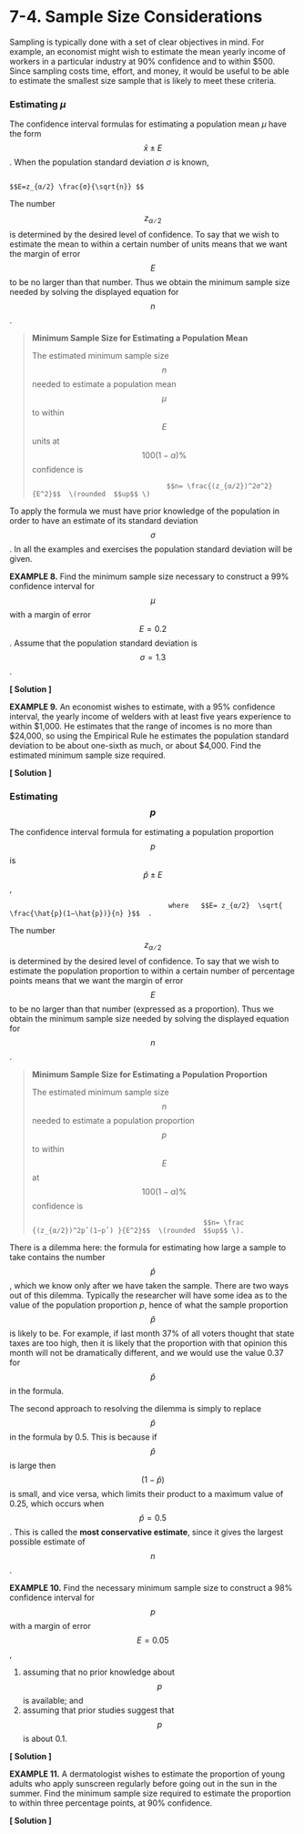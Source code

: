 # 7-4. Sample Size Considerations

Sampling is typically done with a set of clear objectives in mind. For example, an economist might wish to estimate the mean yearly income of workers in a particular industry at 90% confidence and to within $500. Since sampling costs time, effort, and money, it would be useful to be able to estimate the smallest size sample that is likely to meet these criteria.

### Estimating _μ_

The confidence interval formulas for estimating a population mean _μ_ have the form $$\bar{x}±E$$ . When the population standard deviation _σ_ is known,

                                                                       $$E=z_{α∕2} \frac{σ}{\sqrt{n}} $$ 

The number $$z_{α∕2}$$ is determined by the desired level of confidence. To say that we wish to estimate the mean to within a certain number of units means that we want the margin of error $$E$$ to be no larger than that number. Thus we obtain the minimum sample size needed by solving the displayed equation for $$n$$ .

> **Minimum Sample Size for Estimating a Population Mean**   
>   
> The estimated minimum sample size $$n$$ needed to estimate a population mean $$μ$$ to within $$E$$ units at $$100(1−α)\%$$ confidence is  
>   
>                                      $$n= \frac{(z_{α∕2})^2σ^2} {E^2}$$  \(rounded  $$up$$ \)

To apply the formula we must have prior knowledge of the population in order to have an estimate of its standard deviation $$σ$$ . In all the examples and exercises the population standard deviation will be given.

**EXAMPLE 8.** Find the minimum sample size necessary to construct a 99% confidence interval for $$μ$$ with a margin of error $$E = 0.2$$ . Assume that the population standard deviation is $$σ = 1.3$$ .

**\[ Solution \]**





**EXAMPLE 9.**  An economist wishes to estimate, with a 95% confidence interval, the yearly income of welders with at least five years experience to within $1,000. He estimates that the range of incomes is no more than $24,000, so using the Empirical Rule he estimates the population standard deviation to be about one-sixth as much, or about $4,000. Find the estimated minimum sample size required.

**\[ Solution \]**



### Estimating $$p$$ 

The confidence interval formula for estimating a population proportion $$p$$ is $$\hat{p}±E$$ ,   


                                           where   $$E= z_{α∕2}  \sqrt{ \frac{\hat{p}(1−\hat{p})}{n} }$$  .

The number $$z_{α∕2}$$ is determined by the desired level of confidence. To say that we wish to estimate the population proportion to within a certain number of percentage points means that we want the margin of error $$E$$ to be no larger than that number \(expressed as a proportion\). Thus we obtain the minimum sample size needed by solving the displayed equation for $$n$$ .

> **Minimum Sample Size for Estimating a Population Proportion**    
>   
> The estimated minimum sample size $$n$$ needed to estimate a population proportion $$p$$ to within $$E$$ at $$100(1−α)\%$$ confidence is
>
>                                               $$n= \frac {(z_{α∕2})^2pˆ(1−pˆ) }{E^2}$$  \(rounded  $$up$$ \).

There is a dilemma here: the formula for estimating how large a sample to take contains the number $$\hat{p}$$ , which we know only after we have taken the sample. There are two ways out of this dilemma. Typically the researcher will have some idea as to the value of the population proportion _p_, hence of what the sample proportion $$\hat{p}$$ is likely to be. For example, if last month 37% of all voters thought that state taxes are too high, then it is likely that the proportion with that opinion this month will not be dramatically different, and we would use the value 0.37 for $$\hat{p}$$ in the formula.

The second approach to resolving the dilemma is simply to replace $$\hat{p}$$ in the formula by 0.5. This is because if $$\hat{p}$$ is large then $$(1-\hat{p})$$ is small, and vice versa, which limits their product to a maximum value of 0.25, which occurs when $$\hat{p}=0.5$$ . This is called the **most conservative estimate**, since it gives the largest possible estimate of $$n$$ .

**EXAMPLE 10.** Find the necessary minimum sample size to construct a 98% confidence interval for $$p$$ with a margin of error $$E = 0.05$$ ,

1. assuming that no prior knowledge about $$p$$ is available; and
2. assuming that prior studies suggest that $$p$$ is about 0.1.

**\[ Solution \]**







**EXAMPLE 11.** A dermatologist wishes to estimate the proportion of young adults who apply sunscreen regularly before going out in the sun in the summer. Find the minimum sample size required to estimate the proportion to within three percentage points, at 90% confidence.

**\[ Solution \]**





